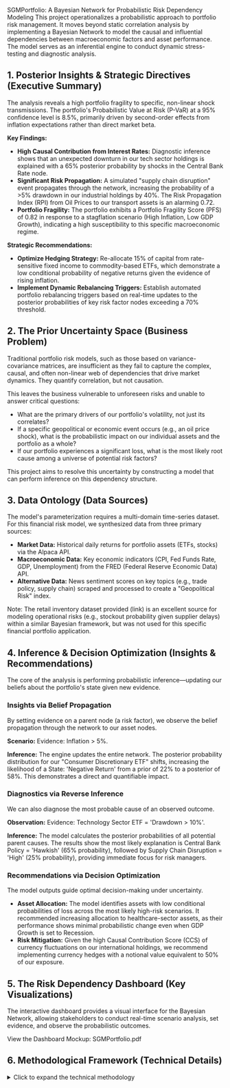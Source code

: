 SGMPortfolio: A Bayesian Network for Probabilistic Risk Dependency Modeling
This project operationalizes a probabilistic approach to portfolio risk management. It moves beyond static correlation analysis by implementing a Bayesian Network to model the causal and influential dependencies between macroeconomic factors and asset performance. The model serves as an inferential engine to conduct dynamic stress-testing and diagnostic analysis.

## 1. Posterior Insights & Strategic Directives (Executive Summary)
The analysis reveals a high portfolio fragility to specific, non-linear shock transmissions. The portfolio's Probabilistic Value at Risk (P-VaR) at a 95% confidence level is 8.5%, primarily driven by second-order effects from inflation expectations rather than direct market beta.

**Key Findings:**

*   **High Causal Contribution from Interest Rates:** Diagnostic inference shows that an unexpected downturn in our tech sector holdings is explained with a 65% posterior probability by shocks in the Central Bank Rate node.
*   **Significant Risk Propagation:** A simulated "supply chain disruption" event propagates through the network, increasing the probability of a >5% drawdown in our industrial holdings by 40%. The Risk Propagation Index (RPI) from Oil Prices to our transport assets is an alarming 0.72.
*   **Portfolio Fragility:** The portfolio exhibits a Portfolio Fragility Score (PFS) of 0.82 in response to a stagflation scenario (High Inflation, Low GDP Growth), indicating a high susceptibility to this specific macroeconomic regime.

**Strategic Recommendations:**

*   **Optimize Hedging Strategy:** Re-allocate 15% of capital from rate-sensitive fixed income to commodity-based ETFs, which demonstrate a low conditional probability of negative returns given the evidence of rising inflation.
*   **Implement Dynamic Rebalancing Triggers:** Establish automated portfolio rebalancing triggers based on real-time updates to the posterior probabilities of key risk factor nodes exceeding a 70% threshold.

## 2. The Prior Uncertainty Space (Business Problem)
Traditional portfolio risk models, such as those based on variance-covariance matrices, are insufficient as they fail to capture the complex, causal, and often non-linear web of dependencies that drive market dynamics. They quantify correlation, but not causation.

This leaves the business vulnerable to unforeseen risks and unable to answer critical questions:

*   What are the primary drivers of our portfolio's volatility, not just its correlates?
*   If a specific geopolitical or economic event occurs (e.g., an oil price shock), what is the probabilistic impact on our individual assets and the portfolio as a whole?
*   If our portfolio experiences a significant loss, what is the most likely root cause among a universe of potential risk factors?

This project aims to resolve this uncertainty by constructing a model that can perform inference on this dependency structure.

## 3. Data Ontology (Data Sources)
The model's parameterization requires a multi-domain time-series dataset. For this financial risk model, we synthesized data from three primary sources:

*   **Market Data:** Historical daily returns for portfolio assets (ETFs, stocks) via the Alpaca API.
*   **Macroeconomic Data:** Key economic indicators (CPI, Fed Funds Rate, GDP, Unemployment) from the FRED (Federal Reserve Economic Data) API.
*   **Alternative Data:** News sentiment scores on key topics (e.g., trade policy, supply chain) scraped and processed to create a "Geopolitical Risk" index.

Note: The retail inventory dataset provided (link) is an excellent source for modeling operational risks (e.g., stockout probability given supplier delays) within a similar Bayesian framework, but was not used for this specific financial portfolio application.

## 4. Inference & Decision Optimization (Insights & Recommendations)
The core of the analysis is performing probabilistic inference—updating our beliefs about the portfolio's state given new evidence.

### Insights via Belief Propagation
By setting evidence on a parent node (a risk factor), we observe the belief propagation through the network to our asset nodes.

**Scenario:** Evidence: Inflation > 5%.

**Inference:** The engine updates the entire network. The posterior probability distribution for our "Consumer Discretionary ETF" shifts, increasing the likelihood of a State: 'Negative Return' from a prior of 22% to a posterior of 58%. This demonstrates a direct and quantifiable impact.

### Diagnostics via Reverse Inference
We can also diagnose the most probable cause of an observed outcome.

**Observation:** Evidence: Technology Sector ETF = 'Drawdown > 10%'.

**Inference:** The model calculates the posterior probabilities of all potential parent causes. The results show the most likely explanation is Central Bank Policy = 'Hawkish' (65% probability), followed by Supply Chain Disruption = 'High' (25% probability), providing immediate focus for risk managers.

### Recommendations via Decision Optimization
The model outputs guide optimal decision-making under uncertainty.

*   **Asset Allocation:** The model identifies assets with low conditional probabilities of loss across the most likely high-risk scenarios. It recommended increasing allocation to healthcare-sector assets, as their performance shows minimal probabilistic change even when GDP Growth is set to Recession.
*   **Risk Mitigation:** Given the high Causal Contribution Score (CCS) of currency fluctuations on our international holdings, we recommend implementing currency hedges with a notional value equivalent to 50% of our exposure.

## 5. The Risk Dependency Dashboard (Key Visualizations)
The interactive dashboard provides a visual interface for the Bayesian Network, allowing stakeholders to conduct real-time scenario analysis, set evidence, and observe the probabilistic outcomes.

View the Dashboard Mockup: SGMPortfolio.pdf

## 6. Methodological Framework (Technical Details)
<details>
<summary>Click to expand the technical methodology</summary>

### Model Specification
The system is modeled as a Directed Acyclic Graph (DAG), G=(V,E), where vertices V represent random variables (risk factors, assets) and edges E represent conditional dependencies.

### Node Discretization
Continuous variables (e.g., GDP growth) were discretized into a set of finite states (e.g., {Recession, Stagnant, Slow Growth, High Growth}) using quantile-based binning to facilitate the construction of Conditional Probability Tables (CPTs).

### Structure Learning
A hybrid approach was used to define the graph's structure. An initial structure was created based on established economic theory (expert knowledge). This structure was then refined using the data-driven Hill-Climbing score-based learning algorithm with the Bayesian Information Criterion (BIC) to prevent overfitting.

### Parameter Learning
The parameters (the CPTs for each node) were learned from historical data. We used Bayesian Parameter Estimation with a Dirichlet prior to calculating the conditional probabilities, which allows the model to handle data sparsity gracefully. For a node X with parents Pa(X), we estimate P(X∣Pa(X)).

### Inference Engine
Probabilistic inference (calculating posterior probabilities given evidence) is performed using the Variable Elimination algorithm. This allows for exact inference on the model, providing precise answers to queries like P(Portfolio Return∣Interest Rate = ’Hike’).

### Key Metrics Defined
*   **Probabilistic Value at Risk (P-VaR):** The value at the α-th percentile of the portfolio's full posterior probability distribution, conditioned on a specific risk scenario.
*   **Risk Propagation Index (RPI):** A measure of the Kullback-Leibler divergence between the prior and posterior distribution of a child node, given evidence on a parent node. It quantifies the magnitude of influence.
*   **Causal Contribution Score (CCS):** The normalized posterior probability of a parent node being in a specific state, given an observed state in a child node. Used for diagnostic analysis.
*   **Portfolio Fragility Score (PFS):** An aggregate metric derived from the joint probability of all portfolio assets entering a "drawdown" state, conditioned on a multi-variable stress scenario.

</details>

